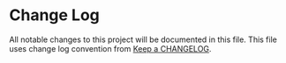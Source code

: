 # Change Log
All notable changes to this project will be documented in this file.
This file uses change log convention from [Keep a CHANGELOG](http://keepachangelog.com).


[unreleased]: https://github.com/hadenlabs/cookiecutter-php-laravel/compare/0.0.2...HEAD
[0.0.2]: https://github.com/hadenlabs/cookiecutter-php-laravel/compare/0.0.1...0.0.2
[0.0.1]: https://github.com/hadenlabs/cookiecutter-php-laravel/compare/0.0.0...0.0.1

[CHANGELOG.md]: CHANGELOG.md
[CONTRIBUTING.md]: CONTRIBUTING.md
[LICENCE.md]: LICENCE.md
[README.md]: README.md
